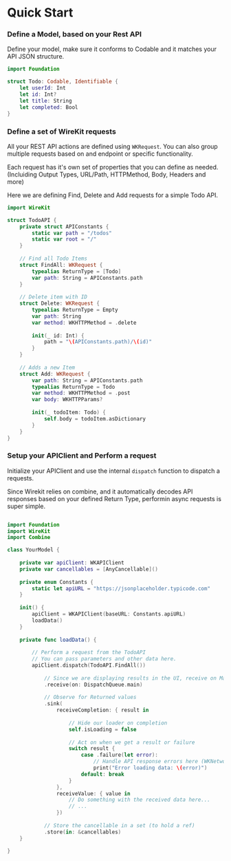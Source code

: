 #  Quick Start

### Define a Model, based on your Rest API

Define your model, make sure it conforms to Codable and it matches your API JSON structure.

``` swift
import Foundation

struct Todo: Codable, Identifiable {
    let userId: Int
    let id: Int?
    let title: String
    let completed: Bool
}
```

### Define a set of WireKit requests

All your REST API actions are defined using `WKRequest`.  You can also group multiple requests based on and endpoint or specific functionality.

Each request has it's own set of properties that you can define as needed.  (Incluiding Output Types, URL/Path, HTTPMethod, Body, Headers and more)

Here we are defining Find, Delete and Add requests for a simple Todo API.

``` swift
import WireKit

struct TodoAPI {
    private struct APIConstants {
        static var path = "/todos"
        static var root = "/"
    }
    
    // Find all Todo Items
    struct FindAll: WKRequest {
        typealias ReturnType = [Todo]
        var path: String = APIConstants.path
    }
    
    // Delete item with ID
    struct Delete: WKRequest {
        typealias ReturnType = Empty
        var path: String
        var method: WKHTTPMethod = .delete
        
        init(_ id: Int) {
            path = "\(APIConstants.path)/\(id)"
        }
    }
    
    // Adds a new Item
    struct Add: WKRequest {
        var path: String = APIConstants.path
        typealias ReturnType = Todo
        var method: WKHTTPMethod = .post
        var body: WKHTTPParams?        
        
        init(_ todoItem: Todo) {
            self.body = todoItem.asDictionary
        }
    }
}
```

### Setup your APIClient and Perform a request

Initialize your APIClient and use the internal `dispatch` function to dispatch a requests.

Since Wirekit relies on combine, and it automatically decodes API responses based on your defined Return Type, performin async requests is super simple.

``` swift

import Foundation
import WireKit
import Combine

class YourModel {
        
    private var apiClient: WKAPIClient
    private var cancellables = [AnyCancellable]()
    
    private enum Constants {
        static let apiURL = "https://jsonplaceholder.typicode.com"
    }
    
    init() {
        apiClient = WKAPIClient(baseURL: Constants.apiURL)
        loadData()
    }
    
    private func loadData() {
        
        // Perform a request from the TodoAPI
        // You can pass parameters and other data here.
        apiClient.dispatch(TodoAPI.FindAll())
            
            // Since we are displaying results in the UI, receive on Main Thread
            .receive(on: DispatchQueue.main)
            
            // Observe for Returned values
            .sink(
                receiveCompletion: { result in
                    
                    // Hide our loader on completion
                    self.isLoading = false
                    
                    // Act on when we get a result or failure
                    switch result {
                        case .failure(let error):
                            // Handle API response errors here (WKNetworkRequestError)
                            print("Error loading data: \(error)")
                        default: break
                    }
                },
                receiveValue: { value in                
                    // Do something with the received data here...
                    // ...                    
                })
            
            // Store the cancellable in a set (to hold a ref)
            .store(in: &cancellables)
    }
    
}

```
